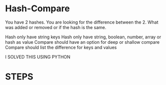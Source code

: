 # Hash-Compare
You have 2 hashes. You are looking for the difference between the 2. What was added or removed or if the hash is the same.

Hash only have string keys
Hash only have string, boolean, number, array or hash as value
Compare should have an option for deep or shallow compare
Compare should list the difference for keys and values

I SOLVED THIS USING PYTHON

# STEPS
